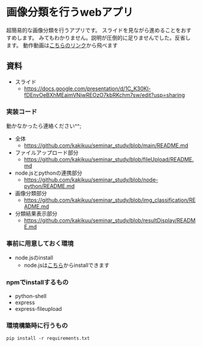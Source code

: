 # 画像分類を行うwebアプリ
超簡易的な画像分類を行うアプリです。
スライドを見ながら進めることをおすすめします。
みてもわかりません。説明が圧倒的に足りませんでした。反省します。
動作動画は[こちらのリンク](https://drive.google.com/file/d/1B3Ig4JB0HiODPErQMuyEnW0zcBIk7EWi/view?usp=drive_link)から飛べます

## 資料
- スライド
    - https://docs.google.com/presentation/d/1C_K30Kl-fDEnvOeBXhMEaimVNjwREOzO7kbRKchm7sw/edit?usp=sharing 

### 実装コード
動かなかったら連絡ください^^;

- 全体
    - https://github.com/kakikuu/seminar_study/blob/main/README.md
- ファイルアップロード部分
    - https://github.com/kakikuu/seminar_study/blob/fileUpload/README.md
- node.jsとpythonの連携部分
    - https://github.com/kakikuu/seminar_study/blob/node-python/README.md
- 画像分類部分
    - https://github.com/kakikuu/seminar_study/blob/img_classification/README.md
- 分類結果表示部分
    - https://github.com/kakikuu/seminar_study/blob/resultDisplay/README.md

### 事前に用意しておく環境
- node.jsのinstall
    -  node.jsは[こちら](https://nodejs.org/en)からinstallできます

### npmでinstallするもの
- python-shell
- express
- express-fileupload

### 環境構築時に行うもの
`pip install -r requirements.txt`
